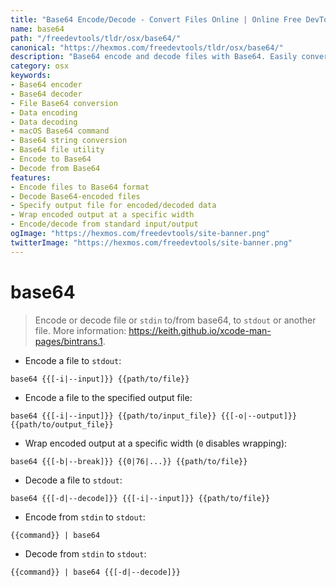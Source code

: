 ```yaml
---
title: "Base64 Encode/Decode - Convert Files Online | Online Free DevTools by Hexmos"
name: base64
path: "/freedevtools/tldr/osx/base64/"
canonical: "https://hexmos.com/freedevtools/tldr/osx/base64/"
description: "Base64 encode and decode files with Base64. Easily convert data to and from Base64 format for secure data transfer. Free online tool, no registration required."
category: osx
keywords:
- Base64 encoder
- Base64 decoder
- File Base64 conversion
- Data encoding
- Data decoding
- macOS Base64 command
- Base64 string conversion
- Base64 file utility
- Encode to Base64
- Decode from Base64
features:
- Encode files to Base64 format
- Decode Base64-encoded files
- Specify output file for encoded/decoded data
- Wrap encoded output at a specific width
- Encode/decode from standard input/output
ogImage: "https://hexmos.com/freedevtools/site-banner.png"
twitterImage: "https://hexmos.com/freedevtools/site-banner.png"
---
```


# base64

> Encode or decode file or `stdin` to/from base64, to `stdout` or another file.
> More information: <https://keith.github.io/xcode-man-pages/bintrans.1>.

- Encode a file to `stdout`:

`base64 {{[-i|--input]}} {{path/to/file}}`

- Encode a file to the specified output file:

`base64 {{[-i|--input]}} {{path/to/input_file}} {{[-o|--output]}} {{path/to/output_file}}`

- Wrap encoded output at a specific width (`0` disables wrapping):

`base64 {{[-b|--break]}} {{0|76|...}} {{path/to/file}}`

- Decode a file to `stdout`:

`base64 {{[-d|--decode]}} {{[-i|--input]}} {{path/to/file}}`

- Encode from `stdin` to `stdout`:

`{{command}} | base64`

- Decode from `stdin` to `stdout`:

`{{command}} | base64 {{[-d|--decode]}}`
